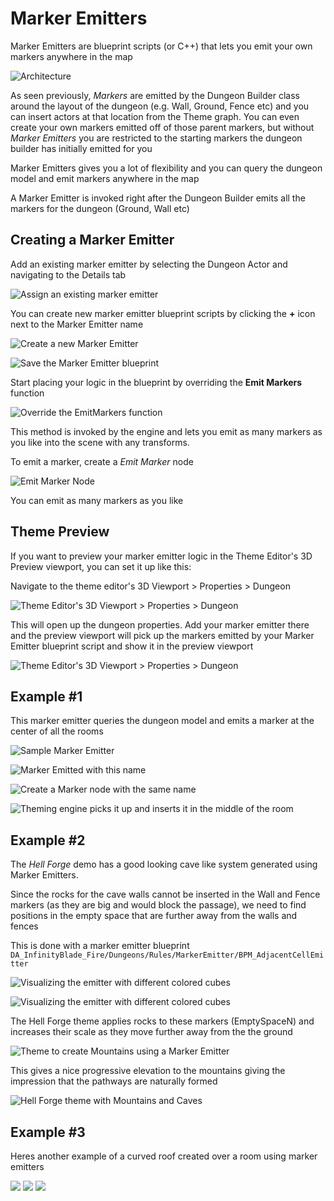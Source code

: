 Marker Emitters
===============

Marker Emitters are blueprint scripts (or C++) that lets you emit your own markers anywhere in the map

![Architecture](../assets/images/da_design_me.png)

As seen previously, *Markers* are emitted by the Dungeon Builder class around the layout of the dungeon (e.g. Wall, Ground, Fence etc) and you can insert actors at that location from the Theme graph.  You can even create your own markers emitted off of those parent markers, but without *Marker Emitters* you are restricted to the starting markers the dungeon builder has initially emitted for you

Marker Emitters gives you a lot of flexibility and you can query the dungeon model and emit markers anywhere in the map

A Marker Emitter is invoked right after the Dungeon Builder emits all the markers for the dungeon (Ground, Wall etc)

Creating a Marker Emitter
-------------------------

Add an existing marker emitter by selecting the Dungeon Actor and navigating to the Details tab

![Assign an existing marker emitter](../assets/images/marker_emitter_01.png)


You can create new marker emitter blueprint scripts by clicking the **+** icon next to the Marker Emitter name

![Create a new Marker Emitter](../assets/images/marker_emitter_02.png)

![Save the Marker Emitter blueprint](../assets/images/marker_emitter_03.png)

Start placing your logic in the blueprint by overriding the **Emit Markers** function

![Override the EmitMarkers function](../assets/images/marker_emitter_04.png)

This method is invoked by the engine and lets you emit as many markers as you like into the scene with any transforms.

To emit a marker, create a *Emit Marker* node

![Emit Marker Node](../assets/images/marker_emitter_05.png)

You can emit as many markers as you like

Theme Preview
-------------

If you want to preview your marker emitter logic in the Theme Editor's 3D Preview viewport,  you can set it up like this:

Navigate to the theme editor's 3D Viewport > Properties > Dungeon

![Theme Editor's 3D Viewport > Properties > Dungeon](../assets/images/marker_emitter_te_1.png)

This will open up the dungeon properties. Add your marker emitter there and the preview viewport will pick up the markers emitted by your Marker Emitter blueprint script and show it in the preview viewport

![Theme Editor's 3D Viewport > Properties > Dungeon](../assets/images/marker_emitter_te_2.jpg)


Example #1
----------

This marker emitter queries the dungeon model and emits a marker at the center of all the rooms

![Sample Marker Emitter](../assets/images/marker_emitter_eg1_1.png)

![Marker Emitted with this name](../assets/images/marker_emitter_eg1_2.png)

![Create a Marker node with the same name](../assets/images/marker_emitter_eg1_3.png)

![Theming engine picks it up and inserts it in the middle of the room](../assets/images/marker_emitter_eg1_4.png)

Example #2
----------

The *Hell Forge* demo has a good looking cave like system generated using Marker Emitters.

Since the rocks for the cave walls cannot be inserted in the Wall and Fence markers (as they are big and would block the passage), we need to find positions in the empty space that are further away from the walls and fences

This is done with a marker emitter blueprint `DA_InfinityBlade_Fire/Dungeons/Rules/MarkerEmitter/BPM_AdjacentCellEmitter`

![Visualizing the emitter with different colored cubes](../assets/images/marker_emitter_eg2_1.png)

![Visualizing the emitter with different colored cubes](../assets/images/marker_emitter_eg2_2.jpg)

The Hell Forge theme applies rocks to these markers (EmptySpaceN) and increases their scale as they move further away from the the ground

![Theme to create Mountains using a Marker Emitter](../assets/images/marker_emitter_eg2_3.jpg)

This gives a nice progressive elevation to the mountains giving the impression that the pathways are naturally formed

![Hell Forge theme with Mountains and Caves](../assets/images/marker_emitter_eg2_4.jpg)


Example #3
----------

Heres another example of a curved roof created over a room using marker emitters

![](../assets/images/marker_emitter_eg3_1.jpg)
![](../assets/images/marker_emitter_eg3_2.jpg)
![](../assets/images/marker_emitter_eg3_3.jpg)




